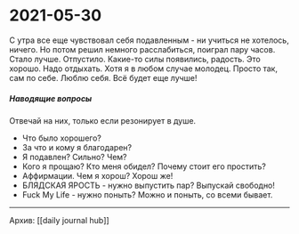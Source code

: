 # 2021-05-30
С утра все еще чувствовал себя подавленным - ни учиться не хотелось, ничего.
Но потом решил немного расслабиться, поиграл пару часов.
Стало лучше. Отпустило. Какие-то силы появились, радость.
Это хорошо.
Надо отдыхать.
Хотя я в любом случае молодец.
Просто так, сам по себе.
Люблю себя.
Всё будет еще лучше!

##### Наводящие вопросы
Отвечай на них, только если резонирует в душе.
- Что было хорошего?
- За что и кому я благодарен?
- Я подавлен? Сильно? Чем?
- Кого я прощаю? Кто меня обидел? Почему стоит его простить?
- Аффирмации. Чем я хорош? Хорош же!
- БЛЯДСКАЯ ЯРОСТЬ - нужно выпустить пар? Выпускай свободно!
- Fuck My Life - нужно поныть? Можно и поныть, со всеми бывает.

***
Архив: [[daily journal hub]]